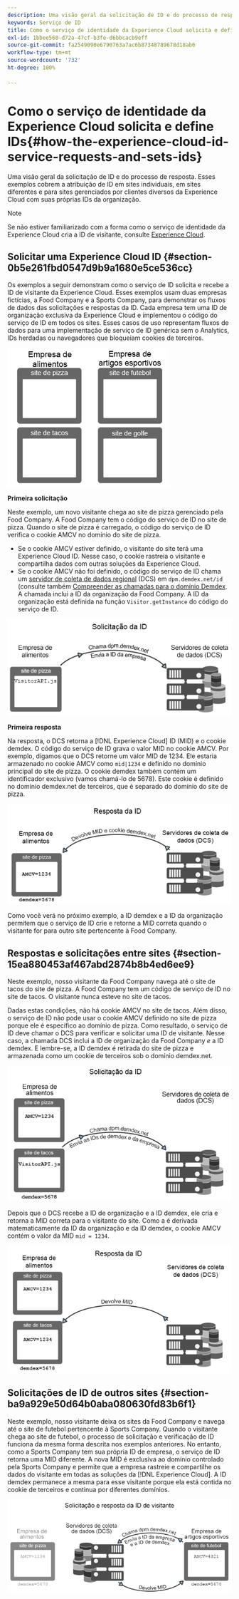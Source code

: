 ```yaml
---
description: Uma visão geral da solicitação de ID e do processo de resposta. Esses exemplos cobrem a atribuição de ID em sites individuais, em sites diferentes e para sites gerenciados por clientes diversos da Experience Cloud com suas próprias IDs da organização.
keywords: Serviço de ID
title: Como o serviço de identidade da Experience Cloud solicita e define IDs
exl-id: 1bbee560-d72a-47cf-b3fe-d6bbcacb9eff
source-git-commit: fa2549090e6790763a7ac6b87348789678d18ab6
workflow-type: tm+mt
source-wordcount: '732'
ht-degree: 100%

---
```


# Como o serviço de identidade da Experience Cloud solicita e define IDs{#how-the-experience-cloud-id-service-requests-and-sets-ids}

Uma visão geral da solicitação de ID e do processo de resposta. Esses exemplos cobrem a atribuição de ID em sites individuais, em sites diferentes e para sites gerenciados por clientes diversos da Experience Cloud com suas próprias IDs da organização.

>[!NOTE]
>
>Se não estiver familiarizado com a forma como o serviço de identidade da Experience Cloud cria a ID de visitante, consulte [Experience Cloud](../introduction/cookies.md).

## Solicitar uma Experience Cloud ID {#section-0b5e261fbd0547d9b9a1680e5ce536cc}

Os exemplos a seguir demonstram como o serviço de ID solicita e recebe a ID de visitante da Experience Cloud. Esses exemplos usam duas empresas fictícias, a Food Company e a Sports Company, para demonstrar os fluxos de dados das solicitações e respostas da ID. Cada empresa tem uma ID de organização exclusiva da Experience Cloud e implementou o código do serviço de ID em todos os sites. Esses casos de uso representam fluxos de dados para uma implementação de serviço de ID genérica sem o Analytics, IDs herdadas ou navegadores que bloqueiam cookies de terceiros.

![](assets/sample_sites.png)

**Primeira solicitação**

Neste exemplo, um novo visitante chega ao site de pizza gerenciado pela Food Company. A Food Company tem o código do serviço de ID no site de pizza. Quando o site de pizza é carregado, o código do serviço de ID verifica o cookie AMCV no domínio do site de pizza.

* Se o cookie AMCV estiver definido, o visitante do site terá uma Experience Cloud ID. Nesse caso, o cookie rastreia o visitante e compartilha dados com outras soluções da Experience Cloud.
* Se o cookie AMCV não foi definido, o código do serviço de ID chama um [servidor de coleta de dados regional](https://experienceleague.adobe.com/docs/analytics/technotes/rdc/regional-data-collection.html?lang=pt-BR) (DCS) em `dpm.demdex.net/id` (consulte também [Compreender as chamadas para o domínio Demdex](https://experienceleague.adobe.com/docs/audience-manager/user-guide/reference/demdex-calls.html?lang=pt-BR). A chamada inclui a ID da organização da Food Company. A ID da organização está definida na função `Visitor.getInstance` do código do serviço de ID.

![](assets/request1.png)

**Primeira resposta**

Na resposta, o DCS retorna a [!DNL Experience Cloud] ID (MID) e o cookie demdex. O código do serviço de ID grava o valor MID no cookie AMCV. Por exemplo, digamos que o DCS retorne um valor MID de 1234. Ele estaria armazenado no cookie AMCV como `mid|1234` e definido no domínio principal do site de pizza. O cookie demdex também contém um identificador exclusivo (vamos chamá-lo de 5678). Este cookie é definido no domínio demdex.net de terceiros, que é separado do domínio do site de pizza.

![](assets/response1.png)

Como você verá no próximo exemplo, a ID demdex e a ID da organização permitem que o serviço de ID crie e retorne a MID correta quando o visitante for para outro site pertencente à Food Company.

## Respostas e solicitações entre sites {#section-15ea880453af467abd2874b8b4ed6ee9}

Neste exemplo, nosso visitante da Food Company navega até o site de tacos do site de pizza. A Food Company tem um código de serviço de ID no site de tacos. O visitante nunca esteve no site de tacos.

Dadas estas condições, não há cookie AMCV no site de tacos. Além disso, o serviço de ID não pode usar o cookie AMCV definido no site de pizza porque ele é específico ao domínio de pizza. Como resultado, o serviço de ID deve chamar o DCS para verificar e solicitar uma ID de visitante. Nesse caso, a chamada DCS inclui a ID de organização da Food Company *e* a ID demdex. E lembre-se, a ID demdex é retirada do site de pizza e armazenada como um cookie de terceiros sob o domínio demdex.net.

![](assets/request2.png)

Depois que o DCS recebe a ID de organização e a ID demdex, ele cria e retorna a MID correta para o visitante do site. Como a é derivada matematicamente da ID da organização e da ID demdex, o cookie AMCV contém o valor da MID `mid = 1234`.

![](assets/response2.png)

## Solicitações de ID de outros sites {#section-ba9a929e50d64b0aba080630fd83b6f1}

Neste exemplo, nosso visitante deixa os sites da Food Company e navega até o site de futebol pertencente à Sports Company. Quando o visitante chega ao site de futebol, o processo de solicitação e verificação de ID funciona da mesma forma descrita nos exemplos anteriores. No entanto, como a Sports Company tem sua própria ID de empresa, o serviço de ID retorna uma MID diferente. A nova MID é exclusiva ao domínio controlado pela Sports Company e permite que a empresa rastreie e compartilhe os dados do visitante em todas as soluções da [!DNL Experience Cloud]. A ID demdex permanece a mesma para esse visitante porque ela está contida no cookie de terceiros e continua por diferentes domínios.

![](assets/req_resp.png)
